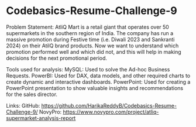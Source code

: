 # Codebasics-Resume-Challenge-9

Problem Statement:
AtliQ Mart is a retail giant that operates over 50 supermarkets in the southern region of India. The company has run a massive promotion during Festive time (i.e. Diwali 2023 and Sankranti 2024) on their AtilQ brand products. Now we want to understand which promotion performed well and which did not, and this will help in making decisions for the next promotional period.

Tools used for analysis:
MySQL: Used to solve the Ad-hoc Business Requests.
PowerBI: Used for DAX, data models, and other required charts to create dynamic and interactive dashboards.
PowerPoint: Used for creating a PowerPoint presentation to show valuable insights and recommendations for the sales director.

Links:
GitHub: https://github.com/HarikaReddyB/Codebasics-Resume-Challenge-9/
NovyPro: https://www.novypro.com/project/atliq-supermarket-analysis-report

